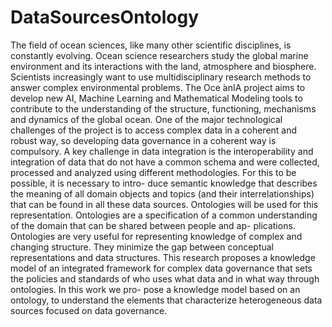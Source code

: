 # DataSourcesOntology
The field of ocean sciences, like many other scientific disciplines, is constantly evolving. Ocean science researchers study the global marine environment and its interactions with the land, atmosphere and biosphere. Scientists increasingly want to use multidisciplinary research methods to answer complex environmental problems. The Oce ́anIA project aims to develop new AI, Machine Learning and Mathematical Modeling tools to contribute to the understanding of the structure, functioning, mechanisms and dynamics of the global ocean. One of the major technological challenges of the project is to access complex data in a coherent and robust way, so developing data governance in a coherent way is compulsory. A key challenge in data integration is the interoperability and integration of data that do not have a common schema and were collected, processed and analyzed using different methodologies. For this to be possible, it is necessary to intro- duce semantic knowledge that describes the meaning of all domain objects and topics (and their interrelationships) that can be found in all these data sources. Ontologies will be used for this representation. Ontologies are a specification of a common understanding of the domain that can be shared between people and ap- plications. Ontologies are very useful for representing knowledge of complex and changing structure. They minimize the gap between conceptual representations and data structures. This research proposes a knowledge model of an integrated framework for complex data governance that sets the policies and standards of who uses what data and in what way through ontologies. In this work we pro- pose a knowledge model based on an ontology, to understand the elements that characterize heterogeneous data sources focused on data governance.

